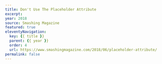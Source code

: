 ```yaml
---
title: Don't Use The Placeholder Attribute
excerpt:
year: 2018
source: Smashing Magazine
featured: true
eleventyNavigation:
  key: {{ title }}
  parent: {{ year }}
  order: 4
  url: https://www.smashingmagazine.com/2018/06/placeholder-attribute/
permalink: false
---
```

